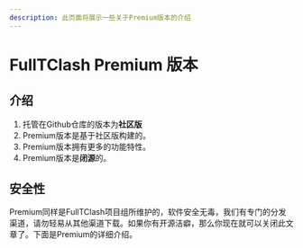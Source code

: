 ```yaml
---
description: 此页面将展示一些关于Premium版本的介绍
---
```


# FullTClash Premium 版本

## 介绍

1. 托管在Github仓库的版本为**社区版**
2. Premium版本是基于社区版构建的。
3. Premium版本拥有更多的功能特性。
4. Premium版本是**闭源**的。

## 安全性

Premium同样是FullTClash项目组所维护的，软件安全无毒，我们有专门的分发渠道，请勿轻易从其他渠道下载。如果你有开源洁癖，那么你现在就可以关闭此文章了。下面是Premium的详细介绍。

